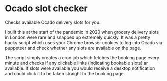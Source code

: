 # Ocado slot checker
Checks available Ocado delivery slots for you.

I built this at the start of the pandemic in 2020 when grocery delivery slots in London were rare and snapped up extremely quickly. It was a pretty hacky script which uses your Chrome browser cookies to log into Ocado via puppeteer and check whether any slots are available on the page. 

The script simply creates a cron job which fetches the booking page every minute and checks if any clickable links (indicating bookable slots) ar available. If slots were available you would receive a desktop notification and could click it to be taken straight to the booking page.
